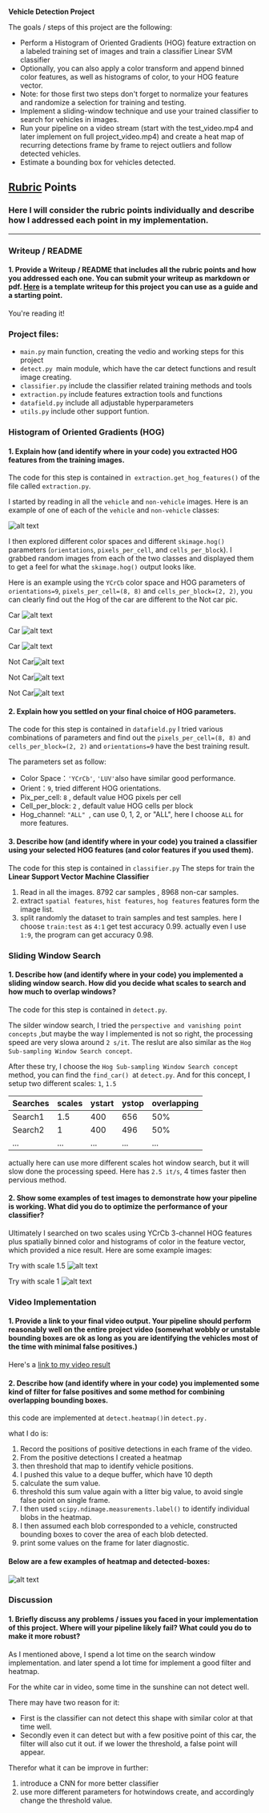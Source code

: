 **Vehicle Detection Project**

The goals / steps of this project are the following:

* Perform a Histogram of Oriented Gradients (HOG) feature extraction on a labeled training set of images and train a classifier Linear SVM classifier
* Optionally, you can also apply a color transform and append binned color features, as well as histograms of color, to your HOG feature vector.
* Note: for those first two steps don't forget to normalize your features and randomize a selection for training and testing.
* Implement a sliding-window technique and use your trained classifier to search for vehicles in images.
* Run your pipeline on a video stream (start with the test_video.mp4 and later implement on full project_video.mp4) and create a heat map of recurring detections frame by frame to reject outliers and follow detected vehicles.
* Estimate a bounding box for vehicles detected.

[//]: # (Image References)
[image1]: ./output_images/car_not_car.png
[image2]: ./output_images/car0.png
[image21]: ./output_images/car1.png
[image22]: ./output_images/car2.png
[image23]: ./output_images/no_car0.png
[image24]: ./output_images/no_car1.png
[image25]: ./output_images/no_car2.png
[image3]: ./output_images/
[image4]: ./output_images/scale2.png
[image41]: ./output_images/scale1.png
[image5]: ./output_images/bboxes_and_heat.png
[image6]: ./examples/labels_map.png
[image7]: ./examples/output_bboxes.png
[video1]: ./project_video.mp4

## [Rubric](https://review.udacity.com/#!/rubrics/513/view) Points
### Here I will consider the rubric points individually and describe how I addressed each point in my implementation.  

---
### Writeup / README

#### 1. Provide a Writeup / README that includes all the rubric points and how you addressed each one.  You can submit your writeup as markdown or pdf.  [Here](https://github.com/udacity/CarND-Vehicle-Detection/blob/master/writeup_template.md) is a template writeup for this project you can use as a guide and a starting point.  

You're reading it!

### Project files:

* `main.py` main function, creating the vedio and working steps for this project
* `detect.py `main module, which have the car detect functions and result image creating.
* `classifier.py` include the classifier related training methods and tools
* `extraction.py` include features extraction tools and functions
* `datafield.py` include all adjustable hyperparameters
* `utils.py` include other support funtion.


### Histogram of Oriented Gradients (HOG)

#### 1. Explain how (and identify where in your code) you extracted HOG features from the training images.

The code for this step is contained in` extraction.get_hog_features()` of the file called `extraction.py`.

I started by reading in all the `vehicle` and `non-vehicle` images.  Here is an example of one of each of the `vehicle` and `non-vehicle` classes:

![alt text][image1]

I then explored different color spaces and different `skimage.hog()` parameters (`orientations`, `pixels_per_cell`, and `cells_per_block`).  I grabbed random images from each of the two classes and displayed them to get a feel for what the `skimage.hog()` output looks like.

Here is an example using the `YCrCb` color space and HOG parameters of `orientations=9`, `pixels_per_cell=(8, 8)` and `cells_per_block=(2, 2)`, you can clearly find out the Hog of the car are different to the Not car pic.


Car ![alt text][image2]

Car ![alt text][image21]

Car ![alt text][image22]

Not Car![alt text][image23]

Not Car![alt text][image24]

Not Car![alt text][image25]

#### 2. Explain how you settled on your final choice of HOG parameters.
The code for this step is contained in `datafield.py`
I tried various combinations of parameters and find out the `pixels_per_cell=(8, 8)` and `cells_per_block=(2, 2)` and `orientations=9` have the best training result.

The parameters set as follow:

* Color Space：`'YCrCb'`, `'LUV'`also have similar good performance.
* Orient：`9`, tried different HOG orientations.
* Pix_per_cell: `8` , default value HOG pixels per cell
* Cell_per_block: `2` , default value HOG cells per block
* Hog_channel: `"ALL" `, can use 0, 1, 2, or "ALL", here I choose `ALL` for more features.


#### 3. Describe how (and identify where in your code) you trained a classifier using your selected HOG features (and color features if you used them).
The code for this step is contained in `classifier.py`
The steps for train the **Linear Support Vector Machine Classifier**

1. Read in all the images. 8792 car samples , 8968 non-car samples.
2. extract `spatial features`, `hist features`, `hog features` features form the image list.
3. split randomly the dataset to train samples and test samples. here I choose `train:test` as `4:1` get test accuracy 0.99. actually even I use `1:9`, the program can get accuracy 0.98.


### Sliding Window Search

#### 1. Describe how (and identify where in your code) you implemented a sliding window search.  How did you decide what scales to search and how much to overlap windows?
The code for this step is contained in `detect.py`.

The silder window search, I tried the `perspective and vanishing point concepts`
,but maybe the way I implemented is not so right, the processing speed are very slowa around `2 s/it`. The reslut are also similar as the `Hog Sub-sampling Window Search concept`.

After these try, I choose the `Hog Sub-sampling Window Search concept` method, you can find the `find_car() `at `detect.py`.
And for this concept, I setup two different scales: `1`, `1.5`

|Searches| scales | ystart | ystop | overlapping |
|:-------| :------| :----- |:----|:------|
|Search1 | 1.5    | 400 | 656|50%|
|Search2 | 1      | 400 | 496| 50%|
|...|...|...|...|...|

actually here can use more different scales hot window search, but it will slow done the processing speed. Here has `2.5 it/s`, 4 times faster then pervious method.


#### 2. Show some examples of test images to demonstrate how your pipeline is working.  What did you do to optimize the performance of your classifier?

Ultimately I searched on two scales using YCrCb 3-channel HOG features plus spatially binned color and histograms of color in the feature vector, which provided a nice result.  Here are some example images:

Try with scale 1.5 ![alt text][image4]

Try with scale 1 ![alt text][image41]


### Video Implementation

#### 1. Provide a link to your final video output.  Your pipeline should perform reasonably well on the entire project video (somewhat wobbly or unstable bounding boxes are ok as long as you are identifying the vehicles most of the time with minimal false positives.)
Here's a [link to my video result](./project_solution.mp4)


#### 2. Describe how (and identify where in your code) you implemented some kind of filter for false positives and some method for combining overlapping bounding boxes.
this code are implemented at `detect.heatmap()`in `detect.py.`

what I do is:

1. Record the positions of positive detections in each frame of the video.  
2. From the positive detections I created a heatmap
3. then threshold that map to identify vehicle positions.
4. I pushed this value to a deque buffer, which have 10 depth
5. calculate the sum value.
6. threshold this sum value again with a litter big value, to avoid single false point on single frame.
7. I then used `scipy.ndimage.measurements.label()` to identify individual blobs in the heatmap.  
8. I then assumed each blob corresponded to a vehicle, constructed bounding boxes to cover the area of each blob detected.  
9. print some values on the frame for later diagnostic.

#### Below are a few examples of heatmap and detected-boxes:
![alt text][image5]

### Discussion

#### 1. Briefly discuss any problems / issues you faced in your implementation of this project.  Where will your pipeline likely fail?  What could you do to make it more robust?

As I mentioned above, I spend a lot time on the search window implementation.
and later spend a lot time for implement a good filter and heatmap.

For the white car in video, some time in the sunshine can not detect well.

There may have two reason for it:
* First is the classifier can not detect this shape with similar color at that time well.
* Secondly even it can detect but with a few positive point of this car, the filter will also cut it out. if we lower the threshold, a false point will appear.

Therefor what it can be improve in further:
  1. introduce a CNN for more better classifier
  2. use more different parameters for hotwindows create, and accordingly change the threshold value.
